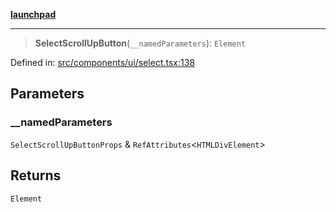 [**launchpad**](index.md)

***

> **SelectScrollUpButton**(`__namedParameters`): `Element`

Defined in: [src/components/ui/select.tsx:138](https://github.com/victorbratov/launchpad/blob/6dd13cd77753e59ec2a031fc7279545899826925/src/components/ui/select.tsx#L138)

## Parameters

### \_\_namedParameters

`SelectScrollUpButtonProps` & `RefAttributes`\<`HTMLDivElement`\>

## Returns

`Element`

